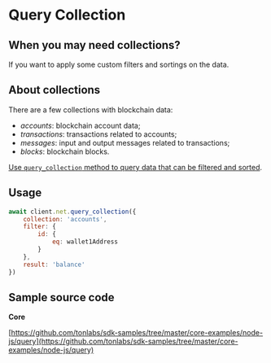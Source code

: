 # Query Collection

## When you may need collections?

If you want to apply some custom filters and sortings on the data.

## About collections

There are a few collections with blockchain data:

* _accounts_: blockchain account data;
* _transactions_: transactions related to accounts;
* _messages_: input and output messages related to transactions;
* _blocks_: blockchain blocks.

[Use `query_collection` method to query data that can be filtered and sorted](broken-reference).

## Usage

```javascript
await client.net.query_collection({
    collection: 'accounts',
    filter: {
        id: {
            eq: wallet1Address
        }
    },
    result: 'balance'
})
```

## Sample source code

**Core**

[https://github.com/tonlabs/sdk-samples/tree/master/core-examples/node-js/query](https://github.com/tonlabs/sdk-samples/tree/master/core-examples/node-js/query)
